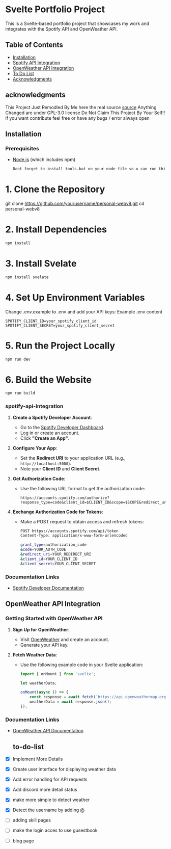 # Svelte Portfolio Project
This is a Svelte-based portfolio project that showcases my work and integrates with the Spotify API and OpenWeather API.
## Table of Contents
- [Installation](#installation)
- [Spotify API Integration](#spotify-api-integration)
- [OpenWeather API Integration](#openweather-api-integration)
- [To Do List](#to-do-list)
-  [Acknowledgments](#acknowledgments)

## acknowledgments


This Project Just Remodled By Me here the real source   [source](https://github.com/cubedhuang/portfolio) Anything Changed are under GPL-3.0 license Do Not Claim This Project By Your Self!! if you want contribute feel free or have any bugs / error always open 




## Installation
### Prerequisites
- [Node.js](https://nodejs.org/) (which includes npm)
   ```bash
  Dont forget to install tools.bat on your node file so u can run this project
# 1. Clone the Repository
git clone https://github.com/yourusername/personal-webv8.git
cd personal-webv8

# 2. Install Dependencies
```bash
npm install
```
# 3. Install Svelate
```bash
npm install svelate
```

# 4. Set Up Environment Variables
 Change .env.example to .env and add your API keys:
Example .env content
```
SPOTIFY_CLIENT_ID=your_spotify_client_id
SPOTIFY_CLIENT_SECRET=your_spotify_client_secret
```
# 5. Run the Project Locally
```bash
npm run dev
```
# 6. Build the Website
```bash
npm run build
```
### spotify-api-integration
1. **Create a Spotify Developer Account**:
   - Go to the [Spotify Developer Dashboard](https://developer.spotify.com/dashboard/login).
   - Log in or create an account.
   - Click **"Create an App"**.

2. **Configure Your App**:
   - Set the **Redirect URI** to your application URL (e.g., `http://localhost:5000`).
   - Note your **Client ID** and **Client Secret**.

3. **Get Authorization Code**:
   - Use the following URL format to get the authorization code:
     ```
     https://accounts.spotify.com/authorize?response_type=code&client_id=$CLIENT_ID&scope=$SCOPE&redirect_uri=$REDIRECT_URI
     ```

4. **Exchange Authorization Code for Tokens**:
   - Make a POST request to obtain access and refresh tokens:
     ```bash
     POST https://accounts.spotify.com/api/token
     Content-Type: application/x-www-form-urlencoded

     grant_type=authorization_code
     &code=YOUR_AUTH_CODE
     &redirect_uri=YOUR_REDIRECT_URI
     &client_id=YOUR_CLIENT_ID
     &client_secret=YOUR_CLIENT_SECRET
     ```

### Documentation Links
- [Spotify Developer Documentation](https://developer.spotify.com/documentation/)

## OpenWeather API Integration

### Getting Started with OpenWeather API
1. **Sign Up for OpenWeather**:
   - Visit [OpenWeather](https://openweathermap.org/) and create an account.
   - Generate your API key.

2. **Fetch Weather Data**:
   - Use the following example code in your Svelte application:
     ```javascript
     import { onMount } from 'svelte';

     let weatherData;

     onMount(async () => {
         const response = await fetch(`https://api.openweathermap.org/data/2.5/weather?q=London&appid=YOUR_API_KEY`);
         weatherData = await response.json();
     });
     ```

### Documentation Links
- [OpenWeather API Documentation](https://openweathermap.org/api)

  ## to-do-list
- [x] Implement More Details
- [x] Create user interface for displaying weather data
- [x] Add error handling for API requests
- [x] Add discord more detail status
- [x] make more simple to detect weather
- [x] Detect the username by adding @
- [ ] adding skill pages
- [ ] make the login acces to use gusestbook
- [ ] blog page







  
        
